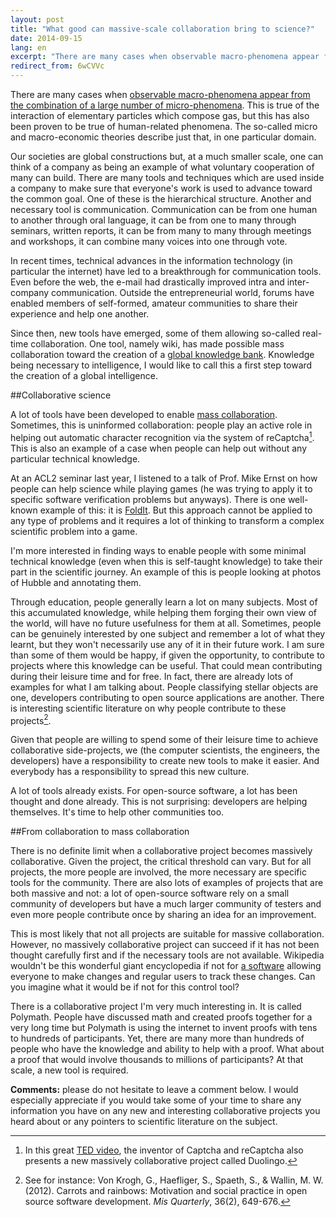 ```yaml
---
layout: post
title: "What good can massive-scale collaboration bring to science?"
date: 2014-09-15
lang: en
excerpt: "There are many cases when observable macro-phenomena appear from the combination of a large number of micro-phenomena. This is true of the interaction of elementary particles which compose gas, but this has also been proven to be true of human-related phenomena."
redirect_from: 6wCVVc
---
```


There are many cases when
[observable macro-phenomena appear from the combination of a large number of micro-phenomena](http://en.wikipedia.org/wiki/Emergence).
This is true of the interaction of elementary particles which compose gas,
but this has also been proven to be true of human-related phenomena.
The so-called micro and macro-economic theories describe just that, in one particular domain.

Our societies are global constructions but, at a much smaller scale,
one can think of a company as being an example of what voluntary cooperation of many can build.
There are many tools and techniques which are used inside a company to make sure
that everyone's work is used to advance toward the common goal.
One of these is the hierarchical structure. Another and necessary tool is communication.
Communication can be from one human to another through oral language,
it can be from one to many through seminars, written reports,
it can be from many to many through meetings and workshops, it can combine many voices into one through vote.

In recent times, technical advances in the information technology (in particular the internet)
have led to a breakthrough for communication tools.
Even before the web, the e-mail had drastically improved intra and inter-company communication.
Outside the entrepreneurial world, forums have enabled members of self-formed,
amateur communities to share their experience and help one another.

Since then, new tools have emerged, some of them allowing so-called real-time collaboration.
One tool, namely wiki, has made possible mass collaboration toward the creation of a
[global knowledge bank](http://www.wikipedia.org).
Knowledge being necessary to intelligence,
I would like to call this a first step toward the creation of a global intelligence.

##Collaborative science

A lot of tools have been developed to enable
[mass collaboration](http://en.wikipedia.org/wiki/Mass_collaboration).
Sometimes, this is uninformed collaboration:
people play an active role in helping out automatic character recognition via the system of reCaptcha[^1].
This is also an example of a case when people can help out without any particular technical knowledge.

At an ACL2 seminar last year, I listened to a talk of
Prof. Mike Ernst on how people can help science while playing games
(he was trying to apply it to specific software verification problems but anyways).
There is one well-known example of this: it is [FoldIt](http://fold.it).
But this approach cannot be applied to any type of problems
and it requires a lot of thinking to transform a complex scientific problem into a game.

I'm more interested in finding ways to enable people with some minimal technical knowledge
(even when this is self-taught knowledge) to take their part in the scientific journey.
An example of this is people looking at photos of Hubble and annotating them.

Through education, people generally learn a lot on many subjects.
Most of this accumulated knowledge, while helping them forging their own view of the world,
will have no future usefulness for them at all.
Sometimes, people can be genuinely interested by one subject and remember a lot of what they learnt,
but they won't necessarily use any of it in their future work.
I am sure than some of them would be happy, if given the opportunity,
to contribute to projects where this knowledge can be useful.
That could mean contributing during their leisure time and for free.
In fact, there are already lots of examples for what I am talking about.
People classifying stellar objects are one,
developers contributing to open source applications are another.
There is interesting scientific literature on why people contribute to these projects[^2].

Given that people are willing to spend some of their leisure time to achieve collaborative side-projects,
we (the computer scientists, the engineers, the developers) have a responsibility to create new tools to make it easier.
And everybody has a responsibility to spread this new culture.

A lot of tools already exists. For open-source software, a lot has been thought and done already.
This is not surprising: developers are helping themselves. It's time to help other communities too.

##From collaboration to mass collaboration

There is no definite limit when a collaborative project becomes massively collaborative.
Given the project, the critical threshold can vary. But for all projects, the more people are involved,
the more necessary are specific tools for the community.
There are also lots of examples of projects that are both massive and not:
a lot of open-source software rely on a small community of developers
but have a much larger community of testers
and even more people contribute once by sharing an idea for an improvement.

This is most likely that not all projects are suitable for massive collaboration.
However, no massively collaborative project can succeed if it has not been thought carefully first
and if the necessary tools are not available.
Wikipedia wouldn't be this wonderful giant encyclopedia if not for
[a software](https://www.mediawiki.org/wiki/MediaWiki) allowing everyone to make changes
and regular users to track these changes. Can you imagine what it would be if not for this control tool?

There is a collaborative project I'm very much interesting in.
It is called Polymath.
People have discussed math and created proofs together for a very long time
but Polymath is using the internet to invent proofs with tens to hundreds of participants.
Yet, there are many more than hundreds of people who have the knowledge and ability to help with a proof.
What about a proof that would involve thousands to millions of participants?
At that scale, a new tool is required.

**Comments:** please do not hesitate to leave a comment below.
I would especially appreciate if you would take some of your time to share any information you have
on any new and interesting collaborative projects you heard about
or any pointers to scientific literature on the subject.

[^1]: In this great [TED video](http://www.ted.com/talks/luis_von_ahn_massive_scale_online_collaboration), the inventor of Captcha and reCaptcha also presents a new massively collaborative project called Duolingo.

[^2]: See for instance: Von Krogh, G., Haefliger, S., Spaeth, S., & Wallin, M. W. (2012). Carrots and rainbows: Motivation and social practice in open source software development. _Mis Quarterly_, 36(2), 649-676.
